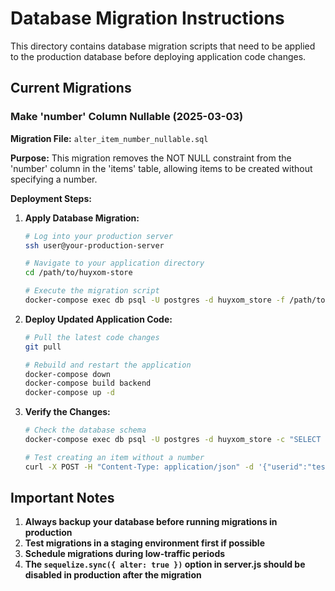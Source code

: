 # Database Migration Instructions

This directory contains database migration scripts that need to be applied to the production database before deploying application code changes.

## Current Migrations

### Make 'number' Column Nullable (2025-03-03)

**Migration File:** `alter_item_number_nullable.sql`

**Purpose:** This migration removes the NOT NULL constraint from the 'number' column in the 'items' table, allowing items to be created without specifying a number.

**Deployment Steps:**

1. **Apply Database Migration:**
   ```bash
   # Log into your production server
   ssh user@your-production-server
   
   # Navigate to your application directory
   cd /path/to/huyxom-store
   
   # Execute the migration script
   docker-compose exec db psql -U postgres -d huyxom_store -f /path/to/migrations/alter_item_number_nullable.sql
   ```

2. **Deploy Updated Application Code:**
   ```bash
   # Pull the latest code changes
   git pull
   
   # Rebuild and restart the application
   docker-compose down
   docker-compose build backend
   docker-compose up -d
   ```

3. **Verify the Changes:**
   ```bash
   # Check the database schema
   docker-compose exec db psql -U postgres -d huyxom_store -c "SELECT column_name, is_nullable, data_type FROM information_schema.columns WHERE table_name = 'items' AND column_name = 'number';"
   
   # Test creating an item without a number
   curl -X POST -H "Content-Type: application/json" -d '{"userid":"test123","name":"Test Item","type":"electronics","notes":"This is a test item","picture":"testpic.jpg","phone":"1234567890","price":99.99,"sold":false,"paid":false}' http://your-production-host/api/items
   ```

## Important Notes

1. **Always backup your database before running migrations in production**
2. **Test migrations in a staging environment first if possible**
3. **Schedule migrations during low-traffic periods**
4. **The `sequelize.sync({ alter: true })` option in server.js should be disabled in production after the migration** 